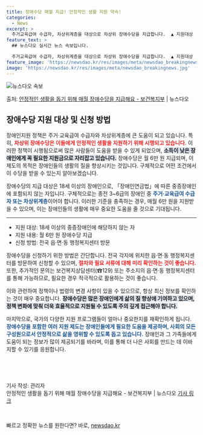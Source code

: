 ```yaml
---
title: 장애수당 매월 지급! 안정적인 생활 지원 약속!
categories:
  - News
excerpt: >
  주거교육급여 수급자, 차상위계층을 대상으로 차상위 장애수당을 지급합니다.  ▲ 지원대상   18세 이상의 「…
feature_text: >
  ## 뉴스다오 실시간 뉴스 속보입니다.

  주거교육급여 수급자, 차상위계층을 대상으로 차상위 장애수당을 지급합니다.  ▲ 지원대상   18세 이상의 「…
feature_image: 'https://newsdao.kr/res/images/meta/newsdao_breakingnews.jpg'
image: 'https://newsdao.kr/res/images/meta/newsdao_breakingnews.jpg'
---
```


![뉴스다오 속보](https://newsdao.kr/res/images/meta/newsdao_breakingnews.jpg)

<p>출처: <a href="https://newsdao.kr/3828" rel="dofollow">안정적인 생활을 돕기 위해 매월 장애수당을 지급해요 - 보건복지부</a> | 뉴스다오</p>

<h2 data-ke-size="size26">장애수당 지원 대상 및 신청 방법</h2>

<p data-ke-size="size16">장애인지원 정책은 주거·교육급여 수급자와 차상위계층에 큰 도움이 되고 있습니다. 특히, <b><span style="color: #ee2323;">차상위 장애수당은 이들에게 안정적인 생활을 지원하기 위해 시행되고 있습니다.</span></b> 이러한 정책이 시행됨으로써 많은 사람들이 도움을 받을 수 있게 되었으며, <b><span style="background-color: #21538527;">소득이 낮은 장애인에게 꼭 필요한 지원금으로 자리잡고 있습니다.</span></b> 장애수당은 월 6만 원 지급되며, 이 제도의 목적은 장애인들의 생활의 질을 향상시키는 것입니다. 구체적으로 어떤 조건에서 이 수당을 받을 수 있는지 알아보겠습니다.</p>

<p data-ke-size="size16">장애수당의 지급 대상은 18세 이상의 장애인으로, 「장애인연금법」에 따른 중증장애인에 포함되지 않는 자입니다. 구체적으로는 종전 3~6급의 장애인 중 <b><span style="color: #1a5490;">주거·교육급여 수급자 또는 차상위계층</span></b>이어야 합니다. 이러한 기준을 충족하는 경우, 매월 6만 원을 지원받을 수 있으며, 이는 장애인들의 생활에 매우 중요한 도움을 줄 것으로 기대됩니다.</p>

<hr>

<ul>
<li>지원 대상: 18세 이상의 중증장애인에 해당하지 않는 자</li>
<li>지원 내용: 월 6만 원 장애수당 지급</li>
<li>신청 방법: 전국 읍·면·동 행정복지센터 방문</li>
</ul>

<p data-ke-size="size16">장애수당을 신청하기 위한 방법은 간단합니다. 전국 각지에 위치한 읍·면·동 행정복지센터를 방문하여 신청할 수 있으며, <b><span style="color: #ee2323;">절차와 필요 서류에 대해 미리 확인하는 것이 좋습니다.</span></b> 또한, 추가적인 문의는 보건복지상담센터(☎129) 또는 주소지의 읍·면·동 행정복지센터를 통해 가능하므로, 필요한 경우 적극적으로 활용하는 것이 좋습니다.</p>

<p data-ke-size="size16">이와 관련하여 정책이나 법령의 변경 사항이 있을 수 있으므로, 항상 최신 정보를 확인하는 것이 매우 중요합니다. <b><span style="background-color: #21538527;">장애수당은 많은 장애인에게 삶의 질 향상에 기여하고 있으며, 정책 변화에 맞춰 더욱 효율적으로 지원될 수 있도록 주의 깊게 접근해야 합니다.</span></b></p>

<p data-ke-size="size16">마지막으로, 국가의 다양한 지원 프로그램들이 얼마나 중요한지를 재확인하게 됩니다. <b><span style="color: #1a5490;">장애수당을 포함한 여러 지원 제도는 장애인들에게 필요한 도움을 제공하며, 사회의 모든 구성원으로서 안정적으로 삶을 영위할 수 있도록 돕고 있습니다.</span></b> 장애인과 그 가족들에게 도움이 되는 정보가 많이 제공되기를 바라며, 이를 통해 더 나은 사회를 만드는 데 이바지할 수 있기를 응원합니다.</p>

<p data-ke-size="size16">&nbsp;</p> 

<p data-ke-size="size16">&nbsp;</p> 

<p data-ke-size="size16">기사 작성: 관리자<br>
안정적인 생활을 돕기 위해 매월 장애수당을 지급해요 - 보건복지부 | 뉴스다오 <a href="https://newsdao.kr/3828">기사 링크</a></p>

<p data-ke-size="size16">&nbsp;</p>  

빠르고 정확한 뉴스를 원한다면? 바로, <a href="https://newsdao.kr" rel="dofollow">newsdao.kr</a>


